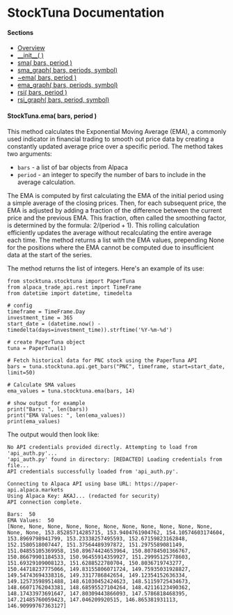 # StockTuna Documentation

#### Sections

- [Overview](README.md)
- [\_\_init\_\_( )](./__init__.md)
- [sma( bars, period )](./sma.md)
- [sma_graph( bars, periods, symbol)](sma_graph.md)
- [~ema( bars, period )](ema.md)
- [ema_graph( bars, periods, symbol)](ema_graph.md)
- [rsi( bars, period )](rsi.md)
- [rsi_graph( bars, period, symbol)](rsi_graph.md)
#### StockTuna.ema( bars, period )

This method calculates the Exponential Moving Average (EMA), a commonly used indicator in financial trading to smooth out price data by creating a constantly updated average price over a specific period. The method takes two arguments:

- `bars` - a list of bar objects from Alpaca
- `period` - an integer to specify the number of bars to include in the average calculation.

The EMA is computed by first calculating the EMA of the initial period using a simple average of the closing prices. Then, for each subsequent price, the EMA is adjusted by adding a fraction of the difference between the current price and the previous EMA. This fraction, often called the smoothing factor, is determined by the formula: $2 / (\text{period} + 1)$. This rolling calculation efficiently updates the average without recalculating the entire average each time. The method returns a list with the EMA values, prepending None for the positions where the EMA cannot be computed due to insufficient data at the start of the series.

The method returns the list of integers. Here's an example of its use:

```commandline
from stocktuna.stocktuna import PaperTuna
from alpaca_trade_api.rest import TimeFrame
from datetime import datetime, timedelta

# config
timeframe = TimeFrame.Day
investment_time = 365
start_date = (datetime.now() - timedelta(days=investment_time)).strftime('%Y-%m-%d')

# create PaperTuna object
tuna = PaperTuna(1)

# Fetch historical data for PNC stock using the PaperTuna API
bars = tuna.stocktuna.api.get_bars("PNC", timeframe, start=start_date, limit=50)

# Calculate SMA values
ema_values = tuna.stocktuna.ema(bars, 14)

# show output for example
print("Bars: ", len(bars))
print("EMA Values: ", len(ema_values))
print(ema_values)
```

The output would then look like:

```commandline
No API credentials provided directly. Attempting to load from 'api_auth.py'...
'api_auth.py' found in directory: [REDACTED] Loading credentials from file...
API credentials successfully loaded from 'api_auth.py'.

Connecting to Alpaca API using base URL: https://paper-api.alpaca.markets
Using Alpaca Key: AKAJ... (redacted for security)
API connection complete.

Bars:  50
EMA Values:  50
[None, None, None, None, None, None, None, None, None, None, None, None, None, 153.85285714285715, 153.9404761904762, 154.10574603174604, 153.8969798941799, 153.23338257495593, 152.67159823162848, 152.1580518007447, 151.37564489397872, 151.2975589081149, 151.04855105369958, 150.89674424653964, 150.80784501366767, 150.86679901184533, 150.96455914359927, 151.29995125778603, 151.69329109008123, 151.6288522780704, 150.8036719743277, 150.44718237775066, 149.83155806071724, 149.75935031928827, 149.54743694338316, 149.3317786842654, 149.12354152636334, 149.12573598951488, 148.61030452424623, 148.51159725434673, 148.66071762043381, 148.68595527104264, 148.42116123490362, 148.17433973691647, 147.80309443866093, 147.5786818468395, 147.21485760059423, 147.046209920515, 146.865381931113, 146.90999767363127]
```